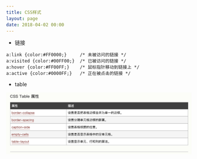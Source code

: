 ```yaml
---
title: CSS样式
layout: page
date: 2018-04-02 00:00
---
```


- 链接

```
a:link {color:#FF0000;}		/* 未被访问的链接 */
a:visited {color:#00FF00;}	/* 已被访问的链接 */
a:hover {color:#FF00FF;}	/* 鼠标指针移动到链接上 */
a:active {color:#0000FF;}	/* 正在被点击的链接 */
```

- table

![](media/15264606620791.jpg)





